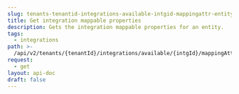 ```yaml
---
slug: tenants-tenantid-integrations-available-intgid-mappingattr-entitytype
title: Get integration mappable properties
description: Gets the integration mappable properties for an entity.
tags:
  - integrations
path: >-
  /api/v2/tenants/{tenantId}/integrations/available/{intgId}/mappingAttr/{entityType}
request:
  - get
layout: api-doc
draft: false
---
```

